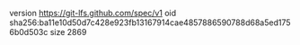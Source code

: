version https://git-lfs.github.com/spec/v1
oid sha256:ba11e10d50d7c428e923fb13167914cae4857886590788d68a5ed1756b0d503c
size 2869
